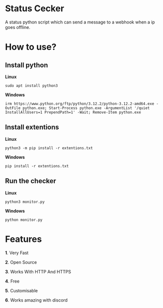 # Status Cecker
A status python script which can send a message to a webhook when a ip goes offline.

# How to use?

## Install python

**Linux** 

```sudo apt install python3```

**Windows**

```irm https://www.python.org/ftp/python/3.12.2/python-3.12.2-amd64.exe -OutFile python.exe; Start-Process python.exe -ArgumentList '/quiet InstallAllUsers=1 PrependPath=1' -Wait; Remove-Item python.exe```

## Install extentions

**Linux**

```python3 -m pip install -r extentions.txt```

**Windows**

```pip install -r extentions.txt```

## Run the checker

**Linux**

```python3 monitor.py```

**Windows**

```python monitor.py```

# Features

**1**. Very Fast

**2**. Open Source

**3**. Works With HTTP And HTTPS

**4**. Free

**5**. Customisable

**6**. Works amazing with discord
